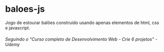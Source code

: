 # baloes-js

Jogo de estourar balões construído usando apenas elementos de html, css e javascript.

###### Seguindo o "Curso completo de Desenvolvimento Web - Crie 6 projetos" - Udemy


